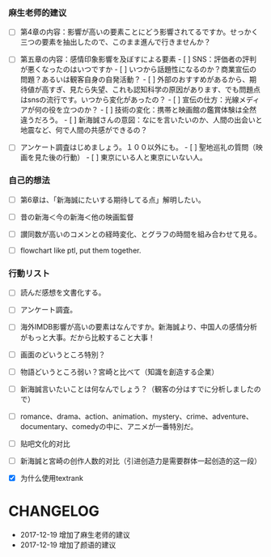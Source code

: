 ### 麻生老师的建议

- [ ] 第4章の内容：影響が高いの要素ことにどう影響されてるですか。せっかく三つの要素を抽出したので、このまま進んで行きませんか？
- [ ] 第五章の内容：感情印象影響を及ぼすによる要素
      - [ ] SNS：評価者の評判が悪くなったのはいつですか
            - [ ] いつから話題性になるのか？商業宣伝の問題？あるいは観客自身の自発活動？
            - [ ] 外部のおすすめがあるから、期待値が高すぎ、見たら失望、これも認知科学の原因があります、でも問題点はsnsの流行です。いつから変化があったの？
      - [ ] 宣伝の仕方：光線メディアが何の役を立つのか？
      - [ ] 技術の変化：携帯と映画館の鑑賞体験は全然違うだろう。
      - [ ] 新海誠さんの意図：なにを言いたいのか、人間の出会いと地震など、何で人間の共感ができるの？
- [ ] アンケート調査はじめましょう。１００以外にも。
      - [ ] 聖地巡礼の質問（映画を見た後の行動）
            - [ ] 東京にいる人と東京にいない人。







### 自己的想法

- [ ] 第6章は、「新海誠にたいする期待してる点」解明したい。
- [ ] 昔の新海＜今の新海＜他の映画監督
- [ ] 讃同数が高いのコメンとの経時変化、とグラフの時間を組み合わせて見る。
- [ ] flowchart like ptl, put them together.



### 行動リスト

- [ ] 読んだ感想を文書化する。
- [ ] アンケート調査。
- [ ] 海外IMDB影響が高いの要素はなんですか。新海誠より、中国人の感情分析がもっと大事。だから比較すること大事！
- [ ] 画面のどいうところ特別？
- [ ] 物語どいうところ弱い？宮崎と比べて（知識を創造する企業）
- [ ] 新海誠言いたいことは何なんでしょう？（観客の分はすでに分析しましたので）
- [ ] romance、drama、action、animation、mystery、crime、adventure、documentary、comedyの中に、アニメが一番特別だ。
- [ ] 贴吧文化的对比
- [ ] 新海誠と宮崎の创作人数的对比（引进创造力是需要群体一起创造的这一段）
- [x] 为什么使用textrank



# CHANGELOG

* 2017-12-19 增加了麻生老师的建议
* 2017-12-19 增加了颜语的建议



















